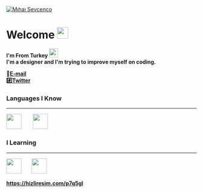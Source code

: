 [![Mıhaı Şevcenco](https://i.hizliresim.com/DpZH7Z.png)](https://github.com/SVCNCO)

# Welcome <a target="_blank" rel="noopener noreferrer" href="https://raw.githubusercontent.com/MartinHeinz/MartinHeinz/master/wave.gif"><img src="https://github.com/SVCNCO" width="30px" style="max-width:100%;"></a> 

<b> I'm From Turkey <img src="https://upload.wikimedia.org/wikipedia/commons/thumb/b/b4/Flag_of_Turkey.svg/800px-Flag_of_Turkey.svg.png" width="24"/><b/>
<br>
<b>I'm a designer and I'm trying to improve myself on coding.

<!-- links -->
:e-mail:<a color="#FF7F00" href="mailto:gazelname52@gmail.com">E-mail</a>
<br>
:hash:[Twitter](https://twitter.com/MihaiSevcenco)

<h3>Languages I Know</h3><hr>
<img src="https://cdn.jsdelivr.net/gh/devicons/devicon@latest/icons/html5/html5-plain.svg" width="40px">&nbsp;&nbsp;&nbsp;&nbsp;&nbsp;&nbsp;&nbsp;&nbsp;
<img src="https://cdn.jsdelivr.net/gh/devicons/devicon@latest/icons/css3/css3-plain.svg" width="40px">&nbsp;&nbsp;&nbsp;&nbsp;&nbsp;&nbsp;&nbsp;&nbsp;

<h3>I Learning</h3><hr>
<img src="https://cdn.jsdelivr.net/gh/devicons/devicon@latest/icons/javascript/javascript-original.svg" width="40px">&nbsp;&nbsp;&nbsp;&nbsp;&nbsp;&nbsp;&nbsp;&nbsp;<img src="https://cdn.jsdelivr.net/gh/devicons/devicon@latest/icons/git/git-original.svg" width="40px">&nbsp;&nbsp;&nbsp;&nbsp;&nbsp;&nbsp;&nbsp;&nbsp;&nbsp;


https://hizliresim.com/p7q5gI

